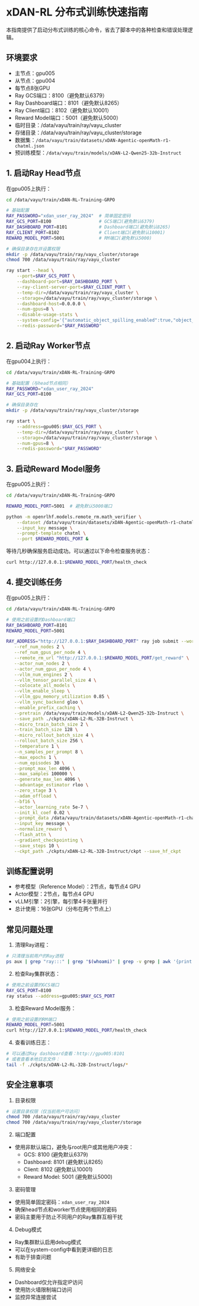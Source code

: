 # xDAN-RL 分布式训练快速指南

本指南提供了启动分布式训练的核心命令，省去了脚本中的各种检查和错误处理逻辑。

## 环境要求

- 主节点：gpu005
- 从节点：gpu004
- 每节点8张GPU
- Ray GCS端口：8100（避免默认6379）
- Ray Dashboard端口：8101（避免默认8265）
- Ray Client端口：8102（避免默认10001）
- Reward Model端口：5001（避免默认5000）
- 临时目录：/data/vayu/train/ray/vayu_cluster
- 存储目录：/data/vayu/train/ray/vayu_cluster/storage
- 数据集：`/data/vayu/train/datasets/xDAN-Agentic-openMath-r1-chatml.json`
- 预训练模型：`/data/vayu/train/models/xDAN-L2-Qwen25-32b-Instruct`

## 1. 启动Ray Head节点

在gpu005上执行：

```bash
cd /data/vayu/train/xDAN-RL-Training-GRPO

# 基础配置
RAY_PASSWORD="xdan_user_ray_2024"  # 简单固定密码
RAY_GCS_PORT=8100                  # GCS端口(避免默认6379)
RAY_DASHBOARD_PORT=8101            # Dashboard端口(避免默认8265)
RAY_CLIENT_PORT=8102               # Client端口(避免默认10001)
REWARD_MODEL_PORT=5001             # RM端口(避免默认5000)

# 确保目录存在并设置权限
mkdir -p /data/vayu/train/ray/vayu_cluster/storage
chmod 700 /data/vayu/train/ray/vayu_cluster

ray start --head \
    --port=$RAY_GCS_PORT \
    --dashboard-port=$RAY_DASHBOARD_PORT \
    --ray-client-server-port=$RAY_CLIENT_PORT \
    --temp-dir=/data/vayu/train/ray/vayu_cluster \
    --storage=/data/vayu/train/ray/vayu_cluster/storage \
    --dashboard-host=0.0.0.0 \
    --num-gpus=8 \
    --disable-usage-stats \
    --system-config='{"automatic_object_spilling_enabled":true,"object_spilling_config":{"type":"filesystem","params":{"directory_path":"/data/vayu/train/ray/vayu_cluster/spill"}},"debug_mode":true}' \
    --redis-password="$RAY_PASSWORD"
```

## 2. 启动Ray Worker节点

在gpu004上执行：

```bash
cd /data/vayu/train/xDAN-RL-Training-GRPO

# 基础配置（与head节点相同）
RAY_PASSWORD="xdan_user_ray_2024"
RAY_GCS_PORT=8100

# 确保目录存在
mkdir -p /data/vayu/train/ray/vayu_cluster/storage

ray start \
    --address=gpu005:$RAY_GCS_PORT \
    --temp-dir=/data/vayu/train/ray/vayu_cluster \
    --storage=/data/vayu/train/ray/vayu_cluster/storage \
    --num-gpus=8 \
    --redis-password="$RAY_PASSWORD"
```

## 3. 启动Reward Model服务

在gpu005上执行：

```bash
cd /data/vayu/train/xDAN-RL-Training-GRPO

REWARD_MODEL_PORT=5001  # 避免默认5000端口

python -m openrlhf.models.remote_rm.math_verifier \
    --dataset /data/vayu/train/datasets/xDAN-Agentic-openMath-r1-chatml.json \
    --input_key message \
    --prompt-template chatml \
    --port $REWARD_MODEL_PORT &
```

等待几秒确保服务启动成功。可以通过以下命令检查服务状态：
```bash
curl http://127.0.0.1:$REWARD_MODEL_PORT/health_check
```

## 4. 提交训练任务

在gpu005上执行：

```bash
cd /data/vayu/train/xDAN-RL-Training-GRPO

# 使用之前设置的Dashboard端口
RAY_DASHBOARD_PORT=8101
REWARD_MODEL_PORT=5001

RAY_ADDRESS="http://127.0.0.1:$RAY_DASHBOARD_PORT" ray job submit --working-dir . -- python3 -m openrlhf.cli.train_ppo_ray \
   --ref_num_nodes 2 \
   --ref_num_gpus_per_node 4 \
   --remote_rm_url "http://127.0.0.1:$REWARD_MODEL_PORT/get_reward" \
   --actor_num_nodes 2 \
   --actor_num_gpus_per_node 4 \
   --vllm_num_engines 2 \
   --vllm_tensor_parallel_size 4 \
   --colocate_all_models \
   --vllm_enable_sleep \
   --vllm_gpu_memory_utilization 0.85 \
   --vllm_sync_backend gloo \
   --enable_prefix_caching \
   --pretrain /data/vayu/train/models/xDAN-L2-Qwen25-32b-Instruct \
   --save_path ./ckpts/xDAN-L2-RL-32B-Instruct \
   --micro_train_batch_size 2 \
   --train_batch_size 128 \
   --micro_rollout_batch_size 4 \
   --rollout_batch_size 256 \
   --temperature 1 \
   --n_samples_per_prompt 8 \
   --max_epochs 1 \
   --num_episodes 30 \
   --prompt_max_len 4096 \
   --max_samples 100000 \
   --generate_max_len 4096 \
   --advantage_estimator rloo \
   --zero_stage 3 \
   --adam_offload \
   --bf16 \
   --actor_learning_rate 5e-7 \
   --init_kl_coef 0.02 \
   --prompt_data /data/vayu/train/datasets/xDAN-Agentic-openMath-r1-chatml.json \
   --input_key message \
   --normalize_reward \
   --flash_attn \
   --gradient_checkpointing \
   --save_steps 10 \
   --ckpt_path ./ckpts/xDAN-L2-RL-32B-Instruct/ckpt --save_hf_ckpt
```

## 训练配置说明

- 参考模型（Reference Model）：2节点，每节点4 GPU
- Actor模型：2节点，每节点4 GPU
- vLLM引擎：2引擎，每引擎4卡张量并行
- 总计使用：16张GPU（分布在两个节点上）

## 常见问题处理

1. 清理Ray进程：
```bash
# 只清理当前用户的Ray进程
ps aux | grep "ray:::" | grep "$(whoami)" | grep -v grep | awk '{print $2}' | xargs -r kill -9
```

2. 检查Ray集群状态：
```bash
# 使用之前设置的GCS端口
RAY_GCS_PORT=8100
ray status --address=gpu005:$RAY_GCS_PORT
```

3. 检查Reward Model服务：
```bash
# 使用之前设置的RM端口
REWARD_MODEL_PORT=5001
curl http://127.0.0.1:$REWARD_MODEL_PORT/health_check
```

4. 查看训练日志：
```bash
# 可以通过Ray dashboard查看：http://gpu005:8101
# 或者查看本地日志文件：
tail -f ./ckpts/xDAN-L2-RL-32B-Instruct/logs/*
```

## 安全注意事项

1. 目录权限
```bash
# 设置目录权限（仅当前用户可访问）
chmod 700 /data/vayu/train/ray/vayu_cluster
chmod 700 /data/vayu/train/ray/vayu_cluster/storage
```

2. 端口配置
- 使用非默认端口，避免与root用户或其他用户冲突：
  * GCS: 8100 (避免默认6379)
  * Dashboard: 8101 (避免默认8265)
  * Client: 8102 (避免默认10001)
  * Reward Model: 5001 (避免默认5000)

3. 密码管理
- 使用简单固定密码：`xdan_user_ray_2024`
- 确保head节点和worker节点使用相同的密码
- 密码主要用于防止不同用户的Ray集群互相干扰

4. Debug模式
- Ray集群默认启用debug模式
- 可以在system-config中看到更详细的日志
- 有助于排查问题

5. 网络安全
- Dashboard仅允许指定IP访问
- 使用防火墙限制端口访问
- 监控异常连接尝试
